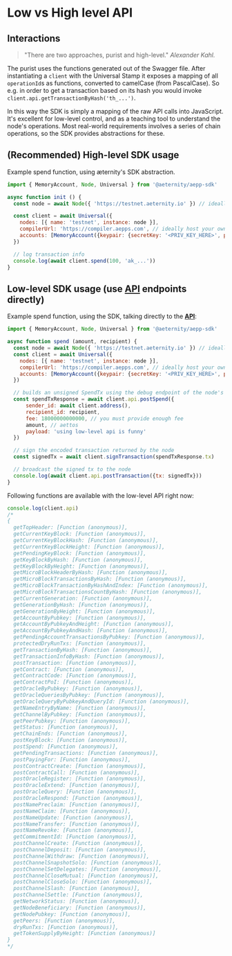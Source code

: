 # Low vs High level API

## Interactions

> "There are two approaches, purist and high-level."
*Alexander Kahl.*

The purist uses the functions generated out of the Swagger
file. After instantiating a `client` with the Universal Stamp it exposes a mapping of all `operationId`s as functions, converted to camelCase (from PascalCase). So e.g. in order to get a transaction
based on its hash you would invoke `client.api.getTransactionByHash('th_...')`.

In this way the SDK is simply a mapping of the raw API calls into
JavaScript. It's excellent for low-level control, and as a teaching tool to
understand the node's operations. Most real-world requirements involves a series
of chain operations, so the SDK provides abstractions for these.

## (**Recommended**) High-level SDK usage
Example spend function, using æternity's SDK abstraction.

```js
import { MemoryAccount, Node, Universal } from '@aeternity/aepp-sdk'

async function init () {
  const node = await Node({ 'https://testnet.aeternity.io' }) // ideally host your own node!

  const client = await Universal({
    nodes: [{ name: 'testnet', instance: node }],
    compilerUrl: 'https://compiler.aepps.com', // ideally host your own compiler!
    accounts: [MemoryAccount({keypair: {secretKey: '<PRIV_KEY_HERE>', publicKey: '<PUB_KEY_HERE>'}})],
  })

  // log transaction info
  console.log(await client.spend(100, 'ak_...'))
}
```

## Low-level SDK usage (use [API](https://github.com/aeternity/protocol/tree/master/node/api) endpoints directly)
Example spend function, using the SDK, talking directly to the [**API**](https://github.com/aeternity/protocol/tree/master/node/api):
```js
import { MemoryAccount, Node, Universal } from '@aeternity/aepp-sdk'

async function spend (amount, recipient) {
  const node = await Node({ 'https://testnet.aeternity.io' }) // ideally host your own node!
  const client = await Universal({
    nodes: [{ name: 'testnet', instance: node }],
    compilerUrl: 'https://compiler.aepps.com', // ideally host your own compiler!
    accounts: [MemoryAccount({keypair: {secretKey: '<PRIV_KEY_HERE>', publicKey: '<PUB_KEY_HERE>'}})],
  })

  // builds an unsigned SpendTx using the debug endpoint of the node's API
  const spendTxResponse = await client.api.postSpend({
      sender_id: await client.address(),
      recipient_id: recipient,
      fee: 18000000000000, // you must provide enough fee
      amount, // aettos
      payload: 'using low-level api is funny'
  })

  // sign the encoded transaction returned by the node
  const signedTx = await client.signTransaction(spendTxResponse.tx)

  // broadcast the signed tx to the node
  console.log(await client.api.postTransaction({tx: signedTx}))
}
```

Following functions are available with the low-level API right now:

```js
console.log(client.api)
/*
{
  getTopHeader: [Function (anonymous)],
  getCurrentKeyBlock: [Function (anonymous)],
  getCurrentKeyBlockHash: [Function (anonymous)],
  getCurrentKeyBlockHeight: [Function (anonymous)],
  getPendingKeyBlock: [Function (anonymous)],
  getKeyBlockByHash: [Function (anonymous)],
  getKeyBlockByHeight: [Function (anonymous)],
  getMicroBlockHeaderByHash: [Function (anonymous)],
  getMicroBlockTransactionsByHash: [Function (anonymous)],
  getMicroBlockTransactionByHashAndIndex: [Function (anonymous)],
  getMicroBlockTransactionsCountByHash: [Function (anonymous)],
  getCurrentGeneration: [Function (anonymous)],
  getGenerationByHash: [Function (anonymous)],
  getGenerationByHeight: [Function (anonymous)],
  getAccountByPubkey: [Function (anonymous)],
  getAccountByPubkeyAndHeight: [Function (anonymous)],
  getAccountByPubkeyAndHash: [Function (anonymous)],
  getPendingAccountTransactionsByPubkey: [Function (anonymous)],
  protectedDryRunTxs: [Function (anonymous)],
  getTransactionByHash: [Function (anonymous)],
  getTransactionInfoByHash: [Function (anonymous)],
  postTransaction: [Function (anonymous)],
  getContract: [Function (anonymous)],
  getContractCode: [Function (anonymous)],
  getContractPoI: [Function (anonymous)],
  getOracleByPubkey: [Function (anonymous)],
  getOracleQueriesByPubkey: [Function (anonymous)],
  getOracleQueryByPubkeyAndQueryId: [Function (anonymous)],
  getNameEntryByName: [Function (anonymous)],
  getChannelByPubkey: [Function (anonymous)],
  getPeerPubkey: [Function (anonymous)],
  getStatus: [Function (anonymous)],
  getChainEnds: [Function (anonymous)],
  postKeyBlock: [Function (anonymous)],
  postSpend: [Function (anonymous)],
  getPendingTransactions: [Function (anonymous)],
  postPayingFor: [Function (anonymous)],
  postContractCreate: [Function (anonymous)],
  postContractCall: [Function (anonymous)],
  postOracleRegister: [Function (anonymous)],
  postOracleExtend: [Function (anonymous)],
  postOracleQuery: [Function (anonymous)],
  postOracleRespond: [Function (anonymous)],
  postNamePreclaim: [Function (anonymous)],
  postNameClaim: [Function (anonymous)],
  postNameUpdate: [Function (anonymous)],
  postNameTransfer: [Function (anonymous)],
  postNameRevoke: [Function (anonymous)],
  getCommitmentId: [Function (anonymous)],
  postChannelCreate: [Function (anonymous)],
  postChannelDeposit: [Function (anonymous)],
  postChannelWithdraw: [Function (anonymous)],
  postChannelSnapshotSolo: [Function (anonymous)],
  postChannelSetDelegates: [Function (anonymous)],
  postChannelCloseMutual: [Function (anonymous)],
  postChannelCloseSolo: [Function (anonymous)],
  postChannelSlash: [Function (anonymous)],
  postChannelSettle: [Function (anonymous)],
  getNetworkStatus: [Function (anonymous)],
  getNodeBeneficiary: [Function (anonymous)],
  getNodePubkey: [Function (anonymous)],
  getPeers: [Function (anonymous)],
  dryRunTxs: [Function (anonymous)],
  getTokenSupplyByHeight: [Function (anonymous)]
}
*/
```